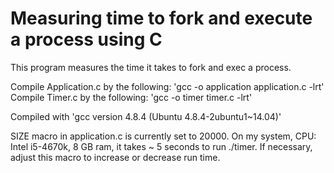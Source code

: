 # Measuring time to fork and execute a process using C

This program measures the time it takes to fork and exec a process. 

Compile Application.c by the following: 'gcc -o application application.c -lrt'
Compile Timer.c by the following: 'gcc -o timer timer.c -lrt'

Compiled with 'gcc version 4.8.4 (Ubuntu 4.8.4-2ubuntu1~14.04)'

SIZE macro in application.c is currently set to 20000. On my system, CPU: Intel i5-4670k, 8 GB ram, it takes ~ 5 seconds to run ./timer. If necessary, adjust this macro to increase or decrease run time. 

